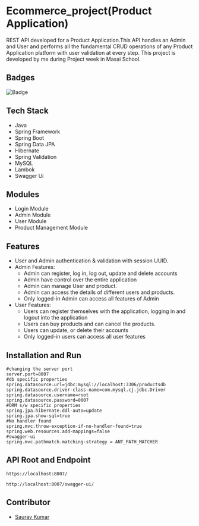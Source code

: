 # Ecommerce_project(Product Application)
REST API developed for a Product Application.This API handles an Admin and User and performs all the fundamental CRUD operations of any Product Application platform with user validation at every step.
This project is developed by me during Project week in Masai School.

## Badges

![Badge](https://visitor-counter-badge.vercel.app/api/sauravugi/Ecommerce_project)

## Tech Stack
- Java
- Spring Framework
- Spring Boot
- Spring Data JPA
- Hibernate
- Spring Validation
- MySQL
- Lambok
- Swagger Ui

## Modules
- Login Module
- Admin Module
- User Module
- Product Management Module

## Features

- User and Admin authentication & validation with session UUID.
- Admin Features:
  - Admin can register, log in, log out, update and delete accounts
  - Admin have control over the entire application
  - Admin can manage User and product.
  - Admin can access the details of different users and products.
  - Only logged-in Admin can access all features of Admin
- User Features:
  - Users can register themselves with the application, logging in and logout into the application
  - Users can buy products and can cancel the products.
  - Users can update, or delete their accounts
  - Only logged-in users can access all user features


## Installation and Run

```
#changing the server port
server.port=8007
#db specific properties
spring.datasource.url=jdbc:mysql://localhost:3306/productsdb
spring.datasource.driver-class-name=com.mysql.cj.jdbc.Driver
spring.datasource.username=root
spring.datasource.password=0007
#ORM s/w specific properties
spring.jpa.hibernate.ddl-auto=update
spring.jpa.show-sql=true
#No handler found
spring.mvc.throw-exception-if-no-handler-found=true
spring.web.resources.add-mappings=false
#swagger-ui
spring.mvc.pathmatch.matching-strategy = ANT_PATH_MATCHER
```

## API Root and Endpoint

```
https://localhost:8007/
```

```
http://localhost:8007/swagger-ui/
```

## Contributor

- [Saurav Kumar](https://github.com/sauravugi)




